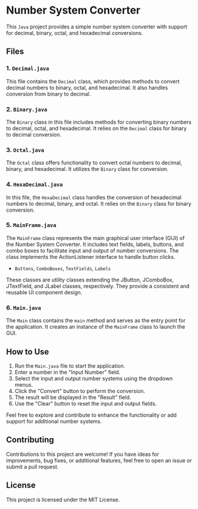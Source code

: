# Number System Converter

This `Java` project provides a simple number system converter with support for decimal, binary, octal, and hexadecimal conversions.

## Files

### 1. `Decimal.java`

This file contains the `Decimal` class, which provides methods to convert decimal numbers to binary, octal, and hexadecimal. It also handles conversion from binary to decimal.

### 2. `Binary.java`

The `Binary` class in this file includes methods for converting binary numbers to decimal, octal, and hexadecimal. It relies on the `Decimal` class for binary to decimal conversion.

### 3. `Octal.java`

The `Octal` class offers functionality to convert octal numbers to decimal, binary, and hexadecimal. It utilizes the `Binary` class for conversion.

### 4. `HexaDecimal.java`

In this file, the `HexaDecimal` class handles the conversion of hexadecimal numbers to decimal, binary, and octal. It relies on the `Binary` class for binary conversion.

### 5. `MainFrame.java`

The `MainFrame` class represents the main graphical user interface (GUI) of the Number System Converter. It includes text fields, labels, buttons, and combo boxes to facilitate input and output of number conversions. The class implements the ActionListener interface to handle button clicks.

  - `Buttons`, `ComboBoxes`, `TextFields`, `Labels`

These classes are utility classes extending the JButton, JComboBox, JTextField, and JLabel classes, respectively. They provide a consistent and reusable UI component design.

### 6. `Main.java`

The `Main` class contains the `main` method and serves as the entry point for the application. It creates an instance of the `MainFrame` class to launch the GUI.

## How to Use

1. Run the `Main.java` file to start the application.
2. Enter a number in the "Input Number" field.
3. Select the input and output number systems using the dropdown menus.
4. Click the "Convert" button to perform the conversion.
5. The result will be displayed in the "Result" field.
6. Use the "Clear" button to reset the input and output fields.

Feel free to explore and contribute to enhance the functionality or add support for additional number systems.

## Contributing

Contributions to this project are welcome! If you have ideas for improvements, bug fixes, or additional features, feel free to open an issue or submit a pull request.

## License

This project is licensed under the MIT License.
